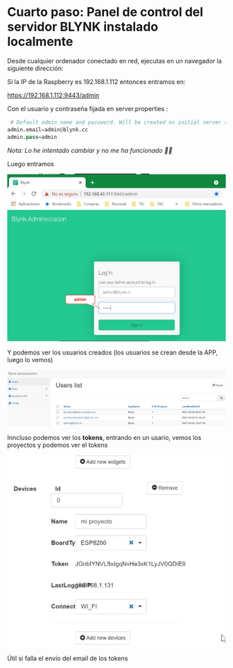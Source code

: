 # Cuarto paso: Panel de control del servidor BLYNK instalado localmente

Desde cualquier ordenador conectado en red, ejecutas en un navegador la siguiente dirección:

Si la IP de la Raspberry es 192.168.1.112 entonces entramos en:

https://192.168.1.112:9443/admin

Con el usuario y contraseña fijada en server.properties :

```python
 # Default admin name and password. Will be created on initial server start
admin.email=admin@blynk.cc
admin.pass=admin
```
*Nota: Lo he intentado cambiar y no me ha funcionado 🤷‍♂️*

Luego entramos

![](/assets/avanzado7.jpg)

Y podemos ver los usuarios creados (los usuarios se crean desde la APP, luego lo vemos)

![](/assets/avanzado8.jpg)

Inncluso podemos ver los **tokens**, entrando en un usario, vemos los proyectos y podemos ver el tokens

![](/assets/avanzado9.jpg)

Útil si falla el envío del email de los tokens
